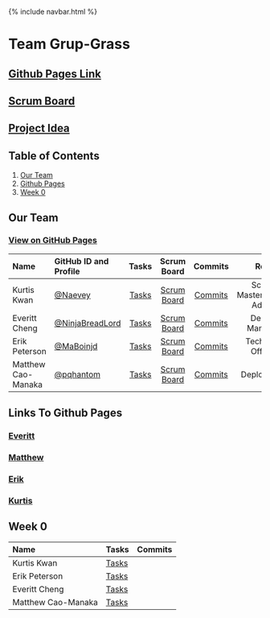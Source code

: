 {% include navbar.html %}


# Team Grup-Grass
## [Github Pages Link](https://ninjabreadlord.github.io/grup-grass/)
## [Scrum Board](https://github.com/NinjaBreadLord/grup-grass/projects/1)

## [Project Idea](https://ninjabreadlord.github.io/grup-grass/webProject)

## Table of Contents
1. [Our Team](https://github.com/Naevey/grup-grass/blob/main/README.md#our-team)
2. [Github Pages](https://github.com/Naevey/grup-grass/blob/main/README.md#links-to-github-pages)
3. [Week 0](https://github.com/Naevey/grup-grass/blob/main/README.md#week-0)

## Our Team
### [View on GitHub Pages](https://ninjabreadlord.github.io/grup-grass/TeamRoles)

| Name | GitHub ID and Profile | Tasks | Scrum Board | Commits | Role | 
|:-----|:----------------------|:-----:|:-----------:|:-------:|:-------:|
| Kurtis Kwan | [@Naevey](https://github.com/Naevey)| [Tasks](https://github.com/NinjaBreadLord/grup-grass/issues/assigned/Naevey) |[Scrum Board](https://github.com/Naevey/grup-grass/projects/1) | [Commits](https://github.com/NinjaBreadLord/grup-grass/commits?author=Naevey) | Scrum Master/Github Admin
| Everitt Cheng | [@NinjaBreadLord](https://github.com/NinjaBreadLord)| [Tasks](https://github.com/NinjaBreadLord/grup-grass/issues/assigned/NinjaBreadLord) |[Scrum Board](https://github.com/Naevey/grup-grass/projects/1) | [Commits](https://github.com/Naevey/grup-grass/commits?author=NinjaBreadlord) | Design Manager
| Erik Peterson | [@MaBoinjd](https://github.com/MaBoinjd)| [Tasks](https://github.com/NinjaBreadLord/grup-grass/issues/assigned/MaBoinJd) |[Scrum Board](https://github.com/Naevey/grup-grass/projects/1) | [Commits](https://github.com/Naevey/grup-grass/commits?author=MaBoinjd) | Technical Officer
| Matthew Cao-Manaka | [@pqhantom](https://github.com/Pqhantom)| [Tasks](https://github.com/NinjaBreadLord/grup-grass/issues/assigned/Pqhantom) |[Scrum Board](https://github.com/Naevey/grup-grass/projects/1) | [Commits](https://github.com/Naevey/grup-grass/commits?author=Pqhantom) | Deployment


## Links To Github Pages
### [Everitt](https://ninjabreadlord.github.io/Tri-3-Everitt-Cheng/)
### [Matthew](https://pqhantom.github.io/Tri-3-Matthew-Cao-Manaka/)
### [Erik](https://maboinjd.github.io/Tri-3-Erik-Peterson/)
### [Kurtis](https://naevey.github.io/Tri-3-Kurtis-Kwan/)

## Week 0
| Name | Tasks | Commits |
|:-----|:----------------------|:-----:|
| Kurtis Kwan | [Tasks](https://github.com/NinjaBreadLord/grup-grass/issues/4) | | 
| Erik Peterson | [Tasks](https://github.com/NinjaBreadLord/grup-grass/issues/5) | 
| Everitt Cheng | [Tasks](https://github.com/NinjaBreadLord/grup-grass/issues/3)  | 
| Matthew Cao-Manaka | [Tasks](https://github.com/NinjaBreadLord/grup-grass/issues/2) | 
